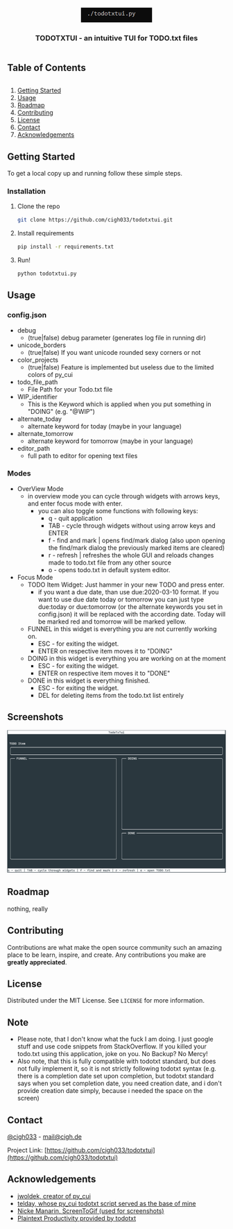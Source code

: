 <!-- PROJECT LOGO -->
<p align="center">
    <a href=https://github.com/cigh033/todotxtui.git><img src=.github/logo.gif/></a>
  <h3 align="center">TODOTXTUI - an intuitive TUI for TODO.txt files</h3>
</p>

<!-- TABLE OF CONTENTS -->
  <summary><h2 style="display: inline-block">Table of Contents</h2></summary>
  <ol>
    <li>
      <a href="#getting-started">Getting Started</a>
    </li>
    <li><a href="#usage">Usage</a></li>
    <li><a href="#roadmap">Roadmap</a></li>
    <li><a href="#contributing">Contributing</a></li>
    <li><a href="#license">License</a></li>
    <li><a href="#contact">Contact</a></li>
    <li><a href="#acknowledgements">Acknowledgements</a></li>
  </ol>

<!-- GETTING STARTED -->
## Getting Started

To get a local copy up and running follow these simple steps.

### Installation

1. Clone the repo
   ```sh
   git clone https://github.com/cigh033/todotxtui.git
   ```
2. Install requirements
   ```sh
   pip install -r requirements.txt
   ```
3. Run!
   ```sh
   python todotxtui.py
   ```   

<!-- USAGE EXAMPLES -->
## Usage

### config.json
* debug
  * (true|false) debug parameter (generates log file in running dir)
* unicode_borders
  * (true|false) If you want unicode rounded sexy corners or not
* color_projects
  * (true|false) Feature is implemented but useless due to the limited colors of py_cui
* todo_file_path
  * File Path for your Todo.txt file
* WIP_identifier
  * This is the Keyword which is applied when you put something in "DOING" (e.g. "@WIP")
* alternate_today
  * alternate keyword for today (maybe in your language)
* alternate_tomorrow
  * alternate keyword for tomorrow (maybe in your language)
* editor_path
  * full path to editor for opening text files
### Modes
* OverView Mode
  * in overview mode you can cycle through widgets with arrows keys, and enter focus mode with enter.
    * you can also toggle some functions with following keys: 
      * q - quit application
      * TAB - cycle through widgets without using arrow keys and ENTER
      * f - find and mark | opens find/mark dialog (also upon opening the find/mark dialog the previously marked items are cleared)
      * r - refresh | refreshes the whole GUI and reloads changes made to todo.txt file from any other source
      * o - opens todo.txt in default system editor.
* Focus Mode
  * TODO Item Widget: Just hammer in your new TODO and press enter.
    * if you want a due date, than use due:2020-03-10 format. If you want to use due date today or tomorrow you can just type due:today or due:tomorrow (or the alternate keywords you set in config.json) it will be replaced with the according date. Today will be marked red and tomorrow will be marked yellow.
  * FUNNEL in this widget is everything you are not currently working on.
    * ESC - for exiting the widget.
    * ENTER on respective item moves it to "DOING"
  * DOING in this widget is everything you are working on at the moment
    * ESC - for exiting the widget.
    * ENTER on respective item moves it to "DONE"
  * DONE in this widget is everything finished.
    * ESC - for exiting the widget.
    * DEL for deleting items from the todo.txt list entirely

## Screenshots

![Workflow](.github/workflow.gif)

<!-- ROADMAP -->
## Roadmap

nothing, really

<!-- CONTRIBUTING -->
## Contributing

Contributions are what make the open source community such an amazing place to be learn, inspire, and create. Any contributions you make are **greatly appreciated**.

<!-- LICENSE -->
## License

Distributed under the MIT License. See `LICENSE` for more information.

<!-- NOTE -->
## Note
* Please note, that I don't know what the fuck I am doing. I just google stuff and use code snippets from StackOverflow. If you killed your todo.txt using this application, joke on you.
No Backup? No Mercy!
* Also note, that this is fully compatible with todotxt standard, but does not fully implement it, so it is not strictly following todotxt syntax (e.g. there is a completion date set upon completion, but todotxt standard says when you set completion date, you need creation date, and i don't provide creation date simply, because i needed the space on the screen)

<!-- CONTACT -->
## Contact

[@cigh033](https://twitter.com/cigh033) - mail@cigh.de

Project Link: [https://github.com/cigh033/todotxtui](https://github.com/cigh033/todotxtui)

<!-- ACKNOWLEDGEMENTS -->
## Acknowledgements

* [jwoldek, creator of py_cui](https://github.com/jwlodek/py_cui)
* [telday, whose py_cui todotxt script served as the base of mine](https://gist.github.com/telday/227d39502d2fe017deb8b8b3c3b007f9)
* [Nicke Manarin, ScreenToGif (used for screenshots)](https://github.com/NickeManarin/ScreenToGif)
* [Plaintext Productivity provided by todotxt](http://todotxt.org/)
